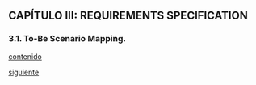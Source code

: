 ## CAPÍTULO III: REQUIREMENTS  SPECIFICATION 

### 3.1. To-Be Scenario Mapping.

[contenido](../contenido.md)

[siguiente](./3.2-user-stories.md)